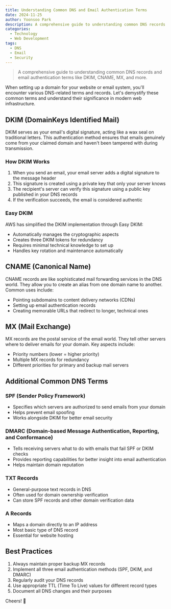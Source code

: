 ```yaml
---
title: Understanding Common DNS and Email Authentication Terms
date: 2024-11-25
author: Yoonsoo Park
description: A comprehensive guide to understanding common DNS records and email authentication terms like DKIM, CNAME, MX, and more.
categories:
  - Technology
  - Web Development
tags:
  - DNS
  - Email
  - Security
---
```


> A comprehensive guide to understanding common DNS records and email authentication terms like DKIM, CNAME, MX, and more.

When setting up a domain for your website or email system, you'll encounter various DNS-related terms and records. Let's demystify these common terms and understand their significance in modern web infrastructure.

## DKIM (DomainKeys Identified Mail)

DKIM serves as your email's digital signature, acting like a wax seal on traditional letters. This authentication method ensures that emails genuinely come from your claimed domain and haven't been tampered with during transmission.

### How DKIM Works

1. When you send an email, your email server adds a digital signature to the message header
2. This signature is created using a private key that only your server knows
3. The recipient's server can verify this signature using a public key published in your DNS records
4. If the verification succeeds, the email is considered authentic

### Easy DKIM

AWS has simplified the DKIM implementation through Easy DKIM:

- Automatically manages the cryptographic aspects
- Creates three DKIM tokens for redundancy
- Requires minimal technical knowledge to set up
- Handles key rotation and maintenance automatically

## CNAME (Canonical Name)

CNAME records are like sophisticated mail forwarding services in the DNS world. They allow you to create an alias from one domain name to another. Common uses include:

- Pointing subdomains to content delivery networks (CDNs)
- Setting up email authentication records
- Creating memorable URLs that redirect to longer, technical ones

## MX (Mail Exchange)

MX records are the postal service of the email world. They tell other servers where to deliver emails for your domain. Key aspects include:

- Priority numbers (lower = higher priority)
- Multiple MX records for redundancy
- Different priorities for primary and backup mail servers

## Additional Common DNS Terms

### SPF (Sender Policy Framework)

- Specifies which servers are authorized to send emails from your domain
- Helps prevent email spoofing
- Works alongside DKIM for better email security

### DMARC (Domain-based Message Authentication, Reporting, and Conformance)

- Tells receiving servers what to do with emails that fail SPF or DKIM checks
- Provides reporting capabilities for better insight into email authentication
- Helps maintain domain reputation

### TXT Records

- General-purpose text records in DNS
- Often used for domain ownership verification
- Can store SPF records and other domain verification data

### A Records

- Maps a domain directly to an IP address
- Most basic type of DNS record
- Essential for website hosting

## Best Practices

1. Always maintain proper backup MX records
2. Implement all three email authentication methods (SPF, DKIM, and DMARC)
3. Regularly audit your DNS records
4. Use appropriate TTL (Time To Live) values for different record types
5. Document all DNS changes and their purposes

Cheers! 🍺
